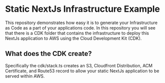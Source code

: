 # Static NextJs Infrastructure Example

This repository demonstrates how easy it is to generate your Infrastructure as Code as a part of your applications code. In this repository you will see that there is a CDK folder that contains the infrastructure to deploy this NextJs application to AWS using the Cloud Development Kit (CDK). 

## What does the CDK create?
Specifically the cdk/stack.ts creates an S3, Cloudfront Distribution, ACM Certificate, and Route53 record to allow your static NextJs application to be served within AWS.  